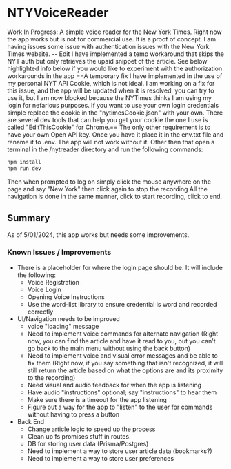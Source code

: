 # NTYVoiceReader

Work In Progress: A simple voice reader for the New York Times.
Right now the app works but is not for commercial use. It is a proof of concept.  I am having issues some issue with authentication issues with the New York Times website.
-- Edit I have implemented a temp workaround that skips the NYT auth but only retrieves the upaid snippet of the article. See below highlighted info below if you would like to experiment with the  authorization workarounds in the app
==A temporary fix I have implemented in the use of my personal NYT API Cookie, which is not ideal.  I am working on a fix for this issue, and the app will be updated when it is resolved, you can try to use it, but I am now blocked because the NYTimes thinks I am using my login for nefarious purposes.  If you want to use your own login credentials simple replace the cookie in the "nytimesCookie.json" with your own.  There are several dev tools that can help you get your cookie the one I use is called "EditThisCookie" for Chrome.==
The only other requirement is to have your own Open API key.  Once you have it place it in the env.txt file and rename it to .env.  The app will not work without it.
Other then that open a terminal in the /nytreader directory and run the following commands:

```bash
npm install
npm run dev
```

Then when prompted to log on simply click the mouse anywhere on the page and say "New York" then click again to stop the recording
All the navigation is done in the same manner, click to start recording, click to end.

## Summary

As of 5/01/2024, this app works but needs some improvements.

### Known Issues / Improvements

- There is a placeholder for where the login page should be. It will include the following:
  - Voice Registration
  - Voice Login
  - Opening Voice Instructions
  - Use the word-list library to ensure credential is word and recorded correctly
- UI/Navigation needs to be improved
  - voice "loading" message
  - Need to implement voice commands for alternate navigation (Right now, you can find the article and have it read to you, but you can't go back to the main menu without using the back button)
  - Need to implement voice and visual error messages and be able to fix them (Right now, if you say something that isn't recognized, it will still return the article based on what the options are and its proximity to the recording)
  - Need visual and audio feedback for when the app is listening
  - Have audio "instructions" optional; say "instructions" to hear them
  - Make sure there is a timeout for the app listening
  - Figure out a way for the app to "listen" to the user for commands without having to press a button
- Back End
  - Change article logic to speed up the process
  - Clean up fs promises stuff in routes.
  - DB for storing user data (Prisma/Postgres)
  - Need to implement a way to store user article data (bookmarks?)
  - Need to implement a way to store user preferences

